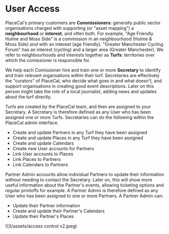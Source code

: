 # User Access

PlaceCal's primary customers are **Commissioners**: generally public sector organisations charged with supporting \(or "asset mapping"\) a **neighbourhood** or **interest**, and often both. For example, "Age Friendly Hulme and Moss Side" is a commission in an neighbourhood \(Hulme & Moss Side\) _and_ with an interest \(age friendly\). "Greater Manchester Cycling Forum" has an interest \(cycling\) and a larger area \(Greater Manchester\). We refer to neighbourhoods and interests together as **Turfs**: territories over which the comissioner is responsible for. 

We help each Comissioner hire and train one or more **Secretary** to identify and train relevant organsations within their turf. Secretaries are effectively the "curators" of PlaceCal, who decide what goes in and what doesn't, and support organisations in creating good event descriptions. Later on this person might take the role of a local journalist, adding news and updates about the turf directly.

Turfs are created by the PlaceCal team, and then are assigned to your Secretary. A Secretary is therefore defined as any User who has been assigned one or more Turfs. Secretaries can do the following within the PlaceCal admin interface.

* Create and update Partners in any Turf they have been assigned
* Create and update Places in any Turf they have been assigned
* Create and update Calendars 
* Create new User accounts for Partners
* Link User accounts to Places
* Link Places to Partners
* Link Calendars to Partners

Partner Admin accounts allow individual Partners to update their information without  needing to contact the Secretary. Later on, this will show more useful information about the Partner's events, allowing ticketing options and regular printoffs for example. A Partner Admin is therefore defined as any User who has been assigned to one or more Partners. A Partner Admin can:

* Update their Partner information
* Create and update their Partner's Calendars
* Update their Partner's Places

![](/assets/access control v2.jpeg)

